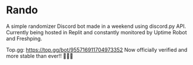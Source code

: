 # Rando
A simple randomizer Discord bot made in a weekend using discord.py API.  
Currently being hosted in Replit and constantly monitored by Uptime Robot and Freshping.  

Top.gg: https://top.gg/bot/955716911704973352
Now officially verified and more stable than ever!! 🎉🎉🎉
